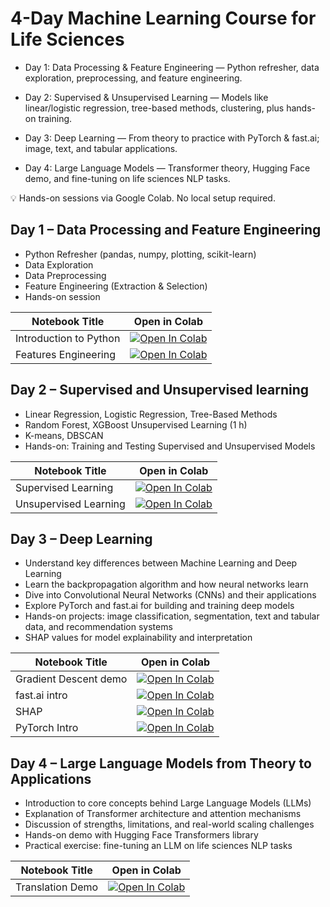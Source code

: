 # 4-Day Machine Learning Course for Life Sciences

- Day 1: Data Processing & Feature Engineering — Python refresher, data exploration, preprocessing, and feature engineering.

- Day 2: Supervised & Unsupervised Learning — Models like linear/logistic regression, tree-based methods, clustering, plus hands-on training.

- Day 3: Deep Learning — From theory to practice with PyTorch & fast.ai; image, text, and tabular applications.

- Day 4: Large Language Models — Transformer theory, Hugging Face demo, and fine-tuning on life sciences NLP tasks.

💡 Hands-on sessions via Google Colab. No local setup required.

## Day 1 – Data Processing and Feature Engineering

- Python Refresher (pandas, numpy, plotting, scikit-learn) 
- Data Exploration 
- Data Preprocessing 
- Feature Engineering (Extraction & Selection)
- Hands-on session 

| Notebook Title          | Open in Colab |
|-------------------------|---------------|
| Introduction to Python  | [![Open In Colab](https://colab.research.google.com/assets/colab-badge.svg)](https://colab.research.google.com/github/bsc-life/ml4br-ml-course/blob/main/nbs/day_1/Introduction%20to%20Machine%20Learning%20for%20Life%20Sciences%20-%20Day%201%3A%20Data%20Processing%20and%20Feature%20Engineering%20.ipynb) |
| Features Engineering    | [![Open In Colab](https://colab.research.google.com/assets/colab-badge.svg)](https://colab.research.google.com/github/bsc-life/ml4br-ml-course/blob/main/nbs/day_1/Day_1_Feature_Engineering.ipynb) |


## Day 2 – Supervised and Unsupervised learning

- Linear Regression, Logistic Regression, Tree-Based Methods
- Random Forest, XGBoost
Unsupervised Learning (1 h)
- K-means, DBSCAN
- Hands-on: Training and Testing Supervised and Unsupervised Models

| Notebook Title         | Open in Colab |
|------------------------|---------------|
| Supervised Learning    | [![Open In Colab](https://colab.research.google.com/assets/colab-badge.svg)](https://colab.research.google.com/github/bsc-life/ml4br-ml-course/blob/main/nbs/day_2/DAY2_Supervised.ipynb) |
| Unsupervised Learning  | [![Open In Colab](https://colab.research.google.com/assets/colab-badge.svg)](https://colab.research.google.com/drive/11yUMJz-nPWy3gWtsdBtvzLtKHzcX2n4y#scrollTo=hAbQcH9GFbNJ) |

## Day 3 – Deep Learning

- Understand key differences between Machine Learning and Deep Learning
- Learn the backpropagation algorithm and how neural networks learn
- Dive into Convolutional Neural Networks (CNNs) and their applications
- Explore PyTorch and fast.ai for building and training deep models
- Hands-on projects: image classification, segmentation, text and tabular data, and recommendation systems
- SHAP values for model explainability and interpretation

| Notebook Title         | Open in Colab |
|------------------------|---------------|
| Gradient Descent demo  | [![Open In Colab](https://colab.research.google.com/assets/colab-badge.svg)](https://colab.research.google.com/github/bsc-life/ml4br-ml-course/blob/main/nbs/day_3/01_gradient_descent_demo.ipynb) |
| fast.ai intro          | [![Open In Colab](https://colab.research.google.com/assets/colab-badge.svg)](https://colab.research.google.com/github/bsc-life/ml4br-ml-course/blob/main/nbs/day_3/02_fastai_intro.ipynb) |
| SHAP                   | [![Open In Colab](https://colab.research.google.com/assets/colab-badge.svg)](https://colab.research.google.com/github/bsc-life/ml4br-ml-course/blob/main/nbs/day_3/03_shap_explainabilty.ipynb) |
| PyTorch Intro  | [![Open In Colab](https://colab.research.google.com/assets/colab-badge.svg)](https://colab.research.google.com/github/bsc-life/ml4br-ml-course/blob/main/nbs/day_3/04_PyTorch.ipynb) |


## Day 4 – Large Language Models from Theory to Applications

- Introduction to core concepts behind Large Language Models (LLMs)
- Explanation of Transformer architecture and attention mechanisms
- Discussion of strengths, limitations, and real-world scaling challenges
- Hands-on demo with Hugging Face Transformers library
- Practical exercise: fine-tuning an LLM on life sciences NLP tasks

| Notebook Title         | Open in Colab |
|------------------------|---------------|
| Translation Demo    | [![Open In Colab](https://colab.research.google.com/assets/colab-badge.svg)](https://colab.research.google.com/drive/1kv06L91JLu21R5Edk7-A667wWAZAhuIn?authuser=3#scrollTo=2GIowZ_9sjC5) |
